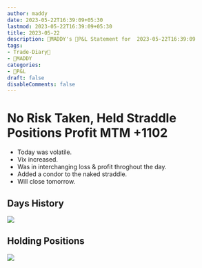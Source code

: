 ```yaml
---
author: maddy
date: 2023-05-22T16:39:09+05:30
lastmod: 2023-05-22T16:39:09+05:30
title: 2023-05-22
description: 🧔MADDY's 💸P&L Statement for  2023-05-22T16:39:09 
tags:
- Trade-Diary📗
- 🧔MADDY
categories: 
- 💸P&L
draft: false
disableComments: false
---
```

# No Risk Taken, Held Straddle Positions Profit MTM +1102

- Today was volatile.
- Vix increased.
- Was in interchanging loss & profit throghout the day.
- Added a condor to the naked straddle.
- Will close tomorrow.

## Days History

![](https://i.imgur.com/95rMmLT.png)


## Holding Positions

![](https://i.imgur.com/qfXNlUG.png)

